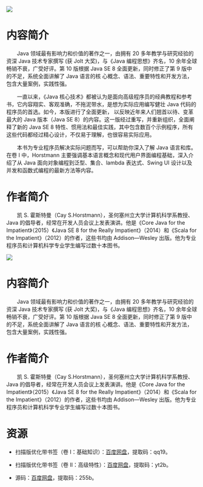 ![](http://img3m6.ddimg.cn/86/32/24035306-1_u_6.jpg)

# 内容简介

　　Java 领域最有影响力和价值的著作之一，由拥有 20 多年教学与研究经验的资深 Java 技术专家撰写 (获 Jolt 大奖)，与《Java 编程思想》齐名，10 余年全球畅销不衰，广受好评。第 10 版根据 Java SE 8 全面更新，同时修正了第 9 版中的不足，系统全面讲解了 Java 语言的核 心概念、语法、重要特性和开发方法，包含大量案例，实践性强。

　　一直以来，《Java 核心技术》都被认为是面向高级程序员的经典教程和参考书，它内容翔实、客观准确，不拖泥带水，是想为实际应用编写健壮 Java 代码的程序员的首选。如今，本版进行了全面更新， 以反映近年来人们翘首以待、变革最大的 Java 版本（Java SE 8）的内容。这一版经过重写，并重新组织，全面阐释了新的 Java SE 8 特性、惯用法和最佳实践，其中包含数百个示例程序，所有这些代码都经过精心设计，不仅易于理解，也很容易实际应用。

　　本书为专业程序员解决实际问题而写，可以帮助你深入了解 Java 语言和库。在卷 I 中，Horstmann 主要强调基本语言概念和现代用户界面编程基础，深入介绍了从 Java 面向对象编程到泛型、集合、lambda 表达式、Swing UI 设计以及并发和函数式编程的最新方法等内容。

# 作者简介

　　凯 S. 霍斯特曼（Cay S.Horstmann），圣何塞州立大学计算机科学系教授、Java 的倡导者，经常在开发人员会议上发表演讲。他是《Core Java for the Impatient》（2015）《Java SE 8 for the Really Impatient》（2014）和《Scala for the Impatient》（2012）的作者，这些书均由 Addison—Wesley 出版。他为专业程序员和计算机科学专业学生编写过数十本图书。

![](http://img3m2.ddimg.cn/53/15/25171892-1_u_2.jpg)

# 内容简介

　　Java 领域最有影响力和价值的著作之一，由拥有 20 多年教学与研究经验的资深 Java 技术专家撰写 (获 Jolt 大奖)，与《Java 编程思想》齐名，10 余年全球畅销不衰，广受好评。第 10 版根据 Java SE 8 全面更新，同时修正了第 9 版中的不足，系统全面讲解了 Java 语言的核 心概念、语法、重要特性和开发方法，包含大量案例，实践性强。

# 作者简介

　　凯 S. 霍斯特曼（Cay S.Horstmann），圣何塞州立大学计算机科学系教授、Java 的倡导者，经常在开发人员会议上发表演讲。他是《Core Java for the Impatient》（2015）《Java SE 8 for the Really Impatient》（2014）和《Scala for the Impatient》（2012）的作者，这些书均由 Addison—Wesley 出版。他为专业程序员和计算机科学专业学生编写过数十本图书。

# 资源

* 扫描版优化带书签（卷 I：基础知识）：[百度网盘](https://pan.baidu.com/s/1je7yYqZOxOnq4Ev767CzgA)，提取码：qq19。

* 扫描版优化带书签（卷 II：高级特性）：[百度网盘](https://pan.baidu.com/s/1y88YL8V5tmf4qFDE5Fkdog)，提取码：yt2b。

* 源码：[百度网盘](https://pan.baidu.com/s/1Pz24IFRYx6aQ9Vuhp6_ikA)，提取码：255b。
